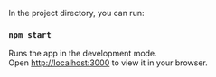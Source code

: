 In the project directory, you can run:

### `npm start`

Runs the app in the development mode.\
Open [http://localhost:3000](http://localhost:4000) to view it in your browser. 

